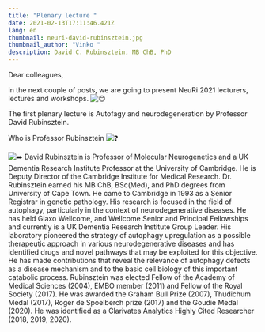 ```yaml
---
title: "Plenary lecture "
date: 2021-02-13T17:11:46.421Z
lang: en
thumbnail: neuri-david-rubinsztein.jpg
thumbnail_author: "Vinko "
description: David C. Rubinsztein, MB ChB, PhD
---
```

<!--StartFragment-->

Dear colleagues,

in the next couple of posts, we are going to present NeuRi 2021 lecturers, lectures and workshops. ![😊](https://static.xx.fbcdn.net/images/emoji.php/v9/t7f/1/16/1f60a.png)

The first plenary lecture is Autofagy and neurodegeneration by Professor David Rubinsztein.

Who is Professor Rubinsztein ![❓](https://static.xx.fbcdn.net/images/emoji.php/v9/t4c/1/16/2753.png)

![➡️](https://static.xx.fbcdn.net/images/emoji.php/v9/t9e/1/16/27a1.png) David Rubinsztein is Professor of Molecular Neurogenetics and a UK Dementia Research Institute Professor at the University of Cambridge. He is Deputy Director of the Cambridge Institute for Medical Research. Dr. Rubinsztein earned his MB ChB, BSc(Med), and PhD degrees from University of Cape Town. He came to Cambridge in 1993 as a Senior Registrar in genetic pathology. His research is focused in the field of autophagy, particularly in the context of neurodegenerative diseases. He has held Glaxo Wellcome, and Wellcome Senior and Principal Fellowships and currently is a UK Dementia Research Institute Group Leader. His laboratory pioneered the strategy of autophagy upregulation as a possible therapeutic approach in various neurodegenerative diseases and has identified drugs and novel pathways that may be exploited for this objective. He has made contributions that reveal the relevance of autophagy defects as a disease mechanism and to the basic cell biology of this important catabolic process. Rubinsztein was elected Fellow of the Academy of Medical Sciences (2004), EMBO member (2011) and Fellow of the Royal Society (2017). He was awarded the Graham Bull Prize (2007), Thudichum Medal (2017), Roger de Spoelberch prize (2017) and the Goudie Medal (2020). He was identified as a Clarivates Analytics Highly Cited Researcher (2018, 2019, 2020).

<!--EndFragment-->